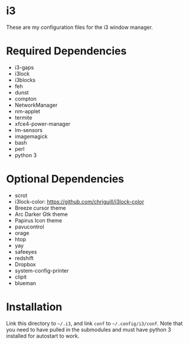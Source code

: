 i3
==

These are my configuration files for the i3 window manager.

# Required Dependencies

- i3-gaps
- i3lock
- i3blocks
- feh
- dunst
- compton
- NetworkManager
- nm-applet
- termite
- xfce4-power-manager
- lm-sensors
- imagemagick
- bash
- perl
- python 3

# Optional Dependencies

- scrot
- i3lock-color: https://github.com/chrjguill/i3lock-color
- Breeze cursor theme
- Arc Darker Gtk theme
- Papirus Icon theme
- pavucontrol
- orage
- htop
- yay
- safeeyes
- redshift
- Dropbox
- system-config-printer
- clipit
- blueman

# Installation
Link this directory to `~/.i3`, and link `conf` to `~/.config/i3/conf`.  Note that you need to have
pulled in the submodules and must have python 3 installed for autostart to work.
